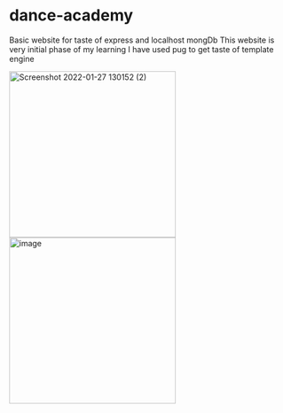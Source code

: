 # dance-academy
Basic website for taste of express and localhost mongDb
This website is very initial phase of my learning 
I have used pug to get taste of template engine


<img width="300" alt="Screenshot 2022-01-27 130152 (2)" src="https://user-images.githubusercontent.com/72685413/151312261-615e5352-81d7-444a-b635-99cbf00149ef.png">
<img width="300" alt="image" src="https://user-images.githubusercontent.com/72685413/151312474-7329c702-d79a-4b26-81ce-839fe7efbf53.png">


